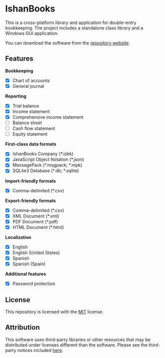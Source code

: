 <!--
README.md
Copyright (c) 2023 Ishan Pranav. All rights reserved.
Licensed under the MIT License.
-->

# IshanBooks
This is a cross-platform library and application for double-entry bookkeeping.
The project includes a standalone class library and a Windows GUI application.

You can download the software from the
[repository website](https://ishanpranav.github.io/ishan-books).
## Features
__Bookkeeping__
- [X] Chart of accounts
- [X] General journal

__Reporting__
- [X] Trial balance
- [X] Income statement
- [X] Comprehensive income statement
- [ ] Balance sheet
- [ ] Cash flow statement
- [ ] Equity statement

__First-class data formats__
- [X] IshanBooks Company (*.izbk)
- [X] JavaScript Object Notation (\*.json)
- [X] MessagePack (\*.msgpack; \*.mpk)
- [X] SQLite3 Database (\*.db; \*.sqlite)

__Import-friendly formats__
- [X] Comma-delimited (*.csv)

__Export-friendly formats__
- [X] Comma-delimited (*.csv)
- [X] XML Document (*.xml)
- [X] PDF Document (*.pdf)
- [X] HTML Document (*.html)

__Localization__
- [X] English
- [X] English (United States)
- [X] Spanish
- [X] Spanish (Spain)

__Additional features__
- [X] Password protection
## License
This repository is licensed with the [MIT](LICENSE.txt) license.
## Attribution
This software uses third-party libraries or other resources that may be
distributed under licenses different than the software. Please see the
third-party notices included [here](THIRD-PARTY-NOTICES.md).
